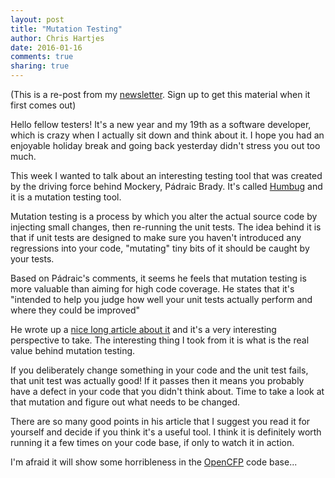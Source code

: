 ```yaml
---
layout: post
title: "Mutation Testing"
author: Chris Hartjes
date: 2016-01-16
comments: true
sharing: true
---
```

(This is a re-post from my [newsletter](http://grumpy-learning.com/newsletter).
Sign up to get this material when it first comes out)

Hello fellow testers! It's a new year and my 19th as a software developer, which
is crazy when I actually sit down and think about it. I hope you had an
enjoyable holiday break and going back yesterday didn't stress you out too much.

This week I wanted to talk about an interesting testing tool that was created
by the driving force behind Mockery, Pádraic Brady. It's called [Humbug](https://github.com/padraic/humbug) and it
is a mutation testing tool. 

Mutation testing is a process by which you alter the actual source code by
injecting small changes, then re-running the unit tests. The idea behind it is
that if unit tests are designed to make sure
you haven't introduced any regressions into your code, "mutating" tiny bits of
it should be caught by your tests.

Based on Pádraic's comments, it seems he feels that mutation testing is more
valuable than aiming for high code coverage. He states that it's "intended to
help you judge how well your unit tests actually perform and where they could
be improved"

He wrote up a [nice long article about it](http://blog.astrumfutura.com/2015/01/lies-damned-lies-and-code-coverage-towards-mutation-testing/)
and it's a very interesting perspective to take. The interesting thing I took
from it is what is the real value behind mutation testing.

If you deliberately change something in your code and the unit test fails,
that unit test was actually good! If it passes then it means you probably have
a defect in your code that you didn't think about. Time to take a look
at that mutation and figure out what needs to be changed.

There are so many good points in his article that I suggest you read it for
yourself and decide if you think it's a useful tool. I think it is definitely
worth running it a few times on your code base, if only to watch it in action.

I'm afraid it will show some horribleness in the [OpenCFP](https://github.com/opencfp/opencfp) code base...

